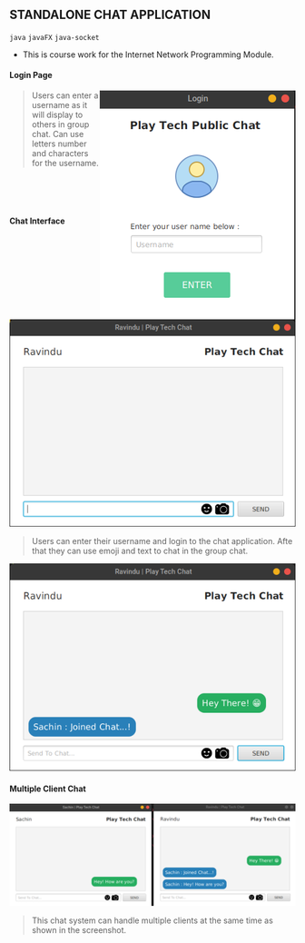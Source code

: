 ## STANDALONE CHAT APPLICATION
<code>java</code> <code>javaFX</code> <code>java-socket</code>

* This is course work for the Internet Network Programming Module.

#### Login Page
<img src="./src/assets/ss1.png" width="345" alt="Screenshot One" align="right">

> Users can enter a username as it will display to others in group chat.
> Can use letters number and characters for the username.

<br>
<br>
<br>

#### Chat Interface
<img src="./src/assets/ss2.png" width="602" alt="Screenshot One" >

> Users can enter their username and login to the chat application.
> Afte that they can use emoji and text to chat in the group chat.

  <img src="./src/assets/ss3.png" width="602" alt="Screenshot One">
  
#### Multiple Client Chat
  <img src="./src/assets/ss4.png" width="1207" alt="Screenshot One" >
  
  > This chat system can handle multiple clients at the same time as shown in the screenshot.